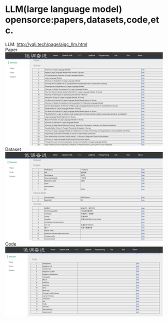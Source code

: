 # LLM(large language model) opensorce:papers,datasets,code,etc.
LLM: http://yqli.tech/page/aigc_llm.html \
Paper\
![paper](main1.jpg) \
Dataset \
![data](main2.jpg) \
Code \
![code](main3.jpg)
